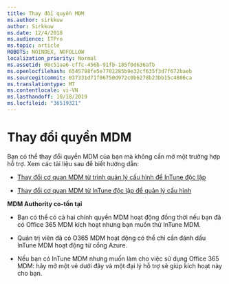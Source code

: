 ```yaml
---
title: Thay đổi quyền MDM
ms.author: sirkkuw
author: Sirkkuw
ms.date: 12/4/2018
ms.audience: ITPro
ms.topic: article
ROBOTS: NOINDEX, NOFOLLOW
localization_priority: Normal
ms.assetid: 08c51aa6-cffc-456b-91fb-185f0d636afb
ms.openlocfilehash: 6545798fe5e7702285b9e32cf635f3d7f672baeb
ms.sourcegitcommit: 037331d71f06750d972c0b6278b23bb15c4806ca
ms.translationtype: MT
ms.contentlocale: vi-VN
ms.lasthandoff: 10/18/2019
ms.locfileid: "36519321"
---
```

# <a name="change-intune-mdm-authority"></a>Thay đổi quyền MDM

Bạn có thể thay đổi quyền MDM của bạn mà không cần mở một trường hợp hỗ trợ. Xem các tài liệu sau để biết hướng dẫn:
  
- [Thay đổi cơ quan MDM từ trình quản lý cấu hình để InTune độc lập](https://docs.microsoft.com/sccm/mdm/deploy-use/migrate-change-mdm-authority)
    
- [Thay đổi cơ quan MDM từ InTune độc lập để quản lý cấu hình](https://docs.microsoft.com/sccm/mdm/deploy-use/change-mdm-authority)
    
 **MDM Authority co-tồn tại**
  
- Bạn có thể có cả hai chính quyền MDM hoạt động đồng thời nếu bạn đã có Office 365 MDM kích hoạt nhưng bạn muốn thử InTune MDM.
    
- Quản trị viên đã có O365 MDM hoạt động có thể chỉ cần đánh dấu InTune MDM hoạt động từ cổng Azure.
    
- Nếu bạn có InTune MDM nhưng muốn làm cho việc sử dụng Office 365 MDM: hãy mở một vé dưới đây và một đại lý hỗ trợ sẽ giúp kích hoạt này cho bạn.
    

